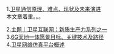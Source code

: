 1.[卫星通信原理、难点、现状及未来演进](https://mp.weixin.qq.com/s/y1TuSto20rjCu7xXG52hnA)   
本文章着重。。。

2.[主题｜卫星互联网：新质生产力系列之一](https://mp.weixin.qq.com/s/7esT6PAMoviOAIhceAeNsA)   
3.[6G天地一体愿景目标、关键技术及路径](https://mp.weixin.qq.com/s/OVRm8TcUvxtTuHMXRyRqBA)   
4.[卫星网络仿真平台概述](https://mp.weixin.qq.com/s/M79dwJdaKbBfgiQUtHbo5w)
